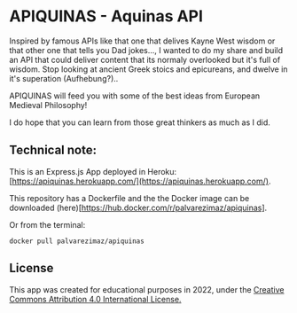 # APIQUINAS - Aquinas API

Inspired by famous APIs like that one that delives Kayne West wisdom or that other one that tells you Dad jokes..., I wanted to do my share and build an API that could deliver content that its normaly overlooked but it's full of wisdom. Stop looking at ancient Greek stoics and epicureans, and dwelve in it's superation (Aufhebung?)..

APIQUINAS will feed you with some of the best ideas from European Medieval Philosophy!

I do hope that you can learn from those great thinkers as much as I did.

## Technical note:

This is an Express.js App deployed in Heroku:
[https://apiquinas.herokuapp.com/](https://apiquinas.herokuapp.com/).

This repository has a Dockerfile and the the Docker image can be downloaded (here)[https://hub.docker.com/r/palvarezimaz/apiquinas].

Or from the terminal:

`docker pull palvarezimaz/apiquinas`

## License

This app was created for educational purposes in 2022, under the <a target="_blank" href="https://creativecommons.org/licenses/by/4.0/">Creative Commons Attribution 4.0 International License.
